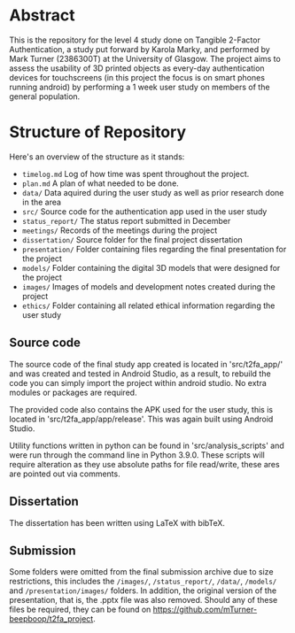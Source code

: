 # Abstract

This is the repository for the level 4 study done on Tangible 2-Factor Authentication, a study put forward 
by Karola Marky, and performed by Mark Turner (2386300T) at the University of Glasgow. The project aims to assess the
usability of 3D printed objects as every-day authentication devices for touchscreens (in this project the
focus is on smart phones running android) by performing a 1 week user study on members of the general population.

# Structure of Repository

Here's an overview of the structure as it stands:

* `timelog.md` Log of how time was spent throughout the project.
* `plan.md` A plan of what needed to be done. 
* `data/` Data aquired during the user study as well as prior research done in the area
* `src/` Source code for the authentication app used in the user study
* `status_report/` The status report submitted in December
* `meetings/` Records of the meetings during the project
* `dissertation/` Source folder for the final project dissertation
* `presentation/` Folder containing files regarding the final presentation for the project
* `models/` Folder containing the digital 3D models that were designed for the project
* `images/` Images of models and development notes created during the project
* `ethics/` Folder containing all related ethical information regarding the user study


## Source code

The source code of the final study app created is located in 'src/t2fa_app/' 
and was created and tested in Android
Studio, as a result, to rebuild the code you can simply import the project
within android studio. No extra modules or packages are required.

The provided code also contains the APK used for the user study, this is located
in 'src/t2fa_app/app/release'. This was again built using Android Studio.

Utility functions written in python can be found in 'src/analysis_scripts' and were run 
through the command line in Python 3.9.0. These scripts will require alteration as they
use absolute paths for file read/write, these ares are pointed out via comments.

## Dissertation

The dissertation has been written using LaTeX with bibTeX.

## Submission

Some folders were omitted from the final submission archive due to size restrictions, this includes the `/images/`, 
`/status_report/`, `/data/`, `/models/` and `/presentation/images/` folders. In addition, the original version of 
the presentation, that is, the .pptx file was also removed. Should any of these files be required, they can be found on 
https://github.com/mTurner-beepboop/t2fa_project.